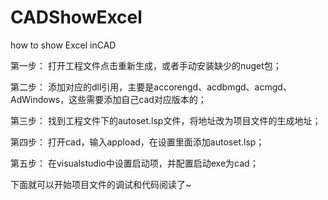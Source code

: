 # CADShowExcel
how to show Excel inCAD

第一步：
打开工程文件点击重新生成，或者手动安装缺少的nuget包；

第二步：
添加对应的dll引用，主要是accorengd、acdbmgd、acmgd、AdWindows，这些需要添加自己cad对应版本的；

第三步：
找到工程文件下的autoset.lsp文件，将地址改为项目文件的生成地址；

第四步：
打开cad，输入appload，在设置里面添加autoset.lsp；

第五步：
在visualstudio中设置启动项，并配置启动exe为cad；

下面就可以开始项目文件的调试和代码阅读了~
